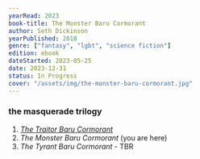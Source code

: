 ```yaml
---
yearRead: 2023
book-title: The Monster Baru Cormorant
author: Seth Dickinson
yearPublished: 2018
genre: ["fantasy", "lgbt", "science fiction"]
edition: ebook
dateStarted: 2023-05-25
date: 2023-12-31
status: In Progress
cover: "/assets/img/the-monster-baru-cormorant.jpg"
---
```


### the masquerade trilogy

1. *[The Traitor Baru Cormorant](/logs/books/the-traitor-baru-cormorant)*
2. *The Monster Baru Cormorant* (you are here)
3. *The Tyrant Baru Cormorant* - TBR